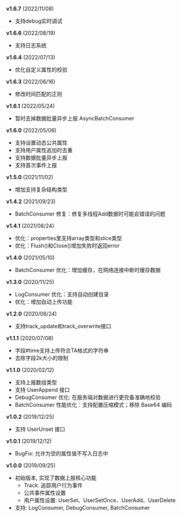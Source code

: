 **v1.6.7** (2022/11/08)
- 支持debug实时调试

**v1.6.6** (2022/08/19)
- 支持日志系统

**v1.6.4** (2022/07/13)
- 优化自定义属性的校验

**v1.6.3** (2022/06/16)
- 修改时间匹配的正则

**v1.6.1** (2022/05/24)
- 暂时去掉数据批量异步上报 AsyncBatchConsumer

**v1.6.0** (2022/05/06)
- 支持设置动态公共属性
- 支持用户属性追加时去重
- 支持数据批量异步上报
- 支持首次事件上报

**v1.5.0** (2021/11/02)
- 增加支持复杂结构类型

**v1.4.2** (2021/09/23)
- BatchConsumer 修复：修复多线程Add数据时可能会错误的问题

**v1.4.1** (2021/08/24)
- 优化：properties里支持array类型和slice类型
- 优化：Flush()和Close()增加失败时返回error

**v1.4.0** (2021/05/10)
- BatchConsumer 优化：增加缓存，在网络连接中断时缓存数据

**v1.3.0** (2020/11/25)
- LogConsumer 优化：支持自动创建目录
- 优化：增加自动上传功能

**v1.2.0** (2020/08/24)
- 支持track_update和track_overwrite接口

**v1.1.1** (2020/07/08)
- 字段#time支持上传符合TA格式的字符串
- 去除字段2k大小的限制

**v1.1.0** (2020/02/12)
- 支持上报数组类型
- 支持 UserAppend 接口
- DebugConsumer 优化: 在服务端对数据进行更完备准确地校验
- BatchConsumer 性能优化：支持配置压缩模式；移除 Base64 编码

**v1.0.2** (2019/12/25)
- 支持 UserUnset 接口

**v1.0.1** (2019/12/12)
- BugFix: 允许为空的属性值不写入日志中

**v1.0.0** (2019/09/25)
- 初始版本, 实现了数据上报核心功能
    - Track: 追踪用户行为事件
    - 公共事件属性设置
    - 用户属性设置: UserSet、UserSetOnce、UserAdd、UserDelete
- 支持: LogConsumer, DebugConsumer, BatchConsumer
